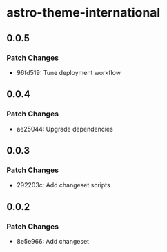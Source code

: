 # astro-theme-international

## 0.0.5

### Patch Changes

- 96fd519: Tune deployment workflow

## 0.0.4

### Patch Changes

- ae25044: Upgrade dependencies

## 0.0.3

### Patch Changes

- 292203c: Add changeset scripts

## 0.0.2

### Patch Changes

- 8e5e966: Add changeset
